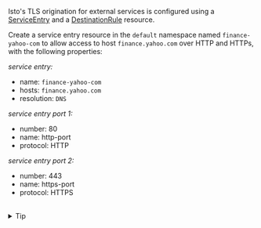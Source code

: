 Isto's TLS origination for external services is configured using
a [ServiceEntry](https://istio.io/latest/docs/reference/config/networking/service-entry/#ServiceEntry)
and a [DestinationRule](https://istio.io/latest/docs/reference/config/networking/destination-rule/)
resource.


Create a service entry resource in the `default` namespace named `finance-yahoo-com` to allow
access to host `finance.yahoo.com` over HTTP and HTTPs, with the following properties:


*service entry:*
- name: `finance-yahoo-com`
- hosts: `finance.yahoo.com`
- resolution: `DNS`

*service entry port 1:*
- number: 80
- name: http-port
- protocol: HTTP

*service entry port 2:*
- number: 443
- name: https-port
- protocol: HTTPS


<br>
<details><summary>Tip</summary>

```plain
apiVersion: networking.istio.io/v1alpha3
kind: ServiceEntry
metadata:
  name: // TODO
spec:
  hosts:
  - // TODO
  ports:
  - number: // TODO
    name: // TODO
    protocol: // TODO
  - number: // TODO
    name: // TODO
    protocol: // TODO
  resolution: // TODO
```{{copy}}
</details>

<br>
<details><summary>Solution</summary>

```plain
apiVersion: networking.istio.io/v1alpha3
kind: ServiceEntry
metadata:
  name: finance-yahoo-com
spec:
  hosts:
  - finance.yahoo.com
  ports:
  - number: 80
    name: http-port
    protocol: HTTP
  - number: 443
    name: https-port
    protocol: HTTPS
  resolution: DNS
```{{copy}}
</details>